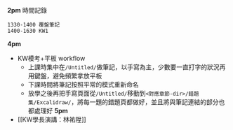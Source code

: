 **2pm**
時間記錄
```log
1330-1400 覆盤筆記
1400-1630 KW1
```
**4pm**
- KW模考+平板 workflow
	- 上課時集中在`/Untitled/`做筆記，以手寫為主，少數要一直打字的狀況再用鍵盤，避免頻繁拿放平板
	- 下課時間將筆記按照平常的模式重新命名
	- 放學之後再把手寫頁面從`/Untitled/`移動到`<對應章節-dir>/錯題集/Excalidraw/`，將每一題的錯題頁都做好，並且將與筆記連結的部分也都處理好
**5pm**
- [[KW學長演講：林祐陞]]